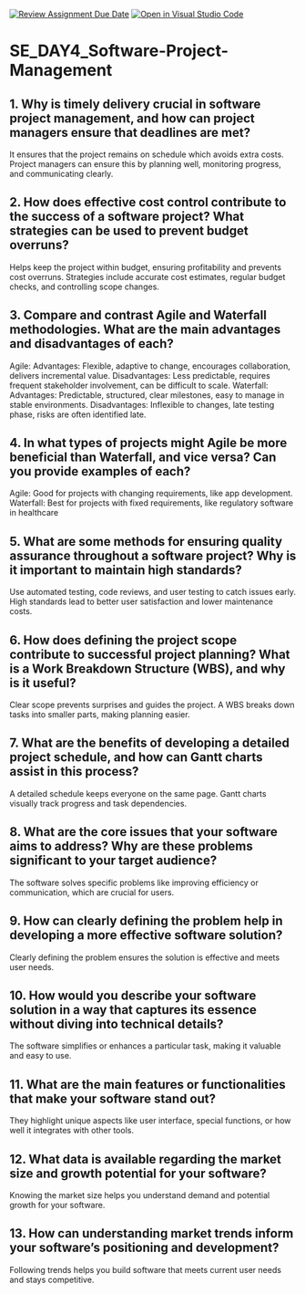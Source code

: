 [![Review Assignment Due Date](https://classroom.github.com/assets/deadline-readme-button-22041afd0340ce965d47ae6ef1cefeee28c7c493a6346c4f15d667ab976d596c.svg)](https://classroom.github.com/a/9pw6JKcu)
[![Open in Visual Studio Code](https://classroom.github.com/assets/open-in-vscode-2e0aaae1b6195c2367325f4f02e2d04e9abb55f0b24a779b69b11b9e10269abc.svg)](https://classroom.github.com/online_ide?assignment_repo_id=15703096&assignment_repo_type=AssignmentRepo)
# SE_DAY4_Software-Project-Management
## 1. Why is timely delivery crucial in software project management, and how can project managers ensure that deadlines are met?
  It ensures that the project remains on schedule which avoids extra costs. Project managers can ensure this by planning well, monitoring progress, and communicating clearly.

## 2. How does effective cost control contribute to the success of a software project? What strategies can be used to prevent budget overruns?
  Helps keep the project within budget, ensuring profitability and prevents cost overruns. Strategies include accurate cost estimates, regular budget checks, and controlling scope changes.

## 3. Compare and contrast Agile and Waterfall methodologies. What are the main advantages and disadvantages of each?
  Agile:
Advantages: Flexible, adaptive to change, encourages collaboration, delivers incremental value.
Disadvantages: Less predictable, requires frequent stakeholder involvement, can be difficult to scale.
  Waterfall:
Advantages: Predictable, structured, clear milestones, easy to manage in stable environments.
Disadvantages: Inflexible to changes, late testing phase, risks are often identified late.

## 4. In what types of projects might Agile be more beneficial than Waterfall, and vice versa? Can you provide examples of each?
  Agile: Good for projects with changing requirements, like app development.
  Waterfall: Best for projects with fixed requirements, like regulatory software in healthcare

## 5. What are some methods for ensuring quality assurance throughout a software project? Why is it important to maintain high standards?
   Use automated testing, code reviews, and user testing to catch issues early. High standards lead to better user satisfaction and lower maintenance costs.

## 6. How does defining the project scope contribute to successful project planning? What is a Work Breakdown Structure (WBS), and why is it useful?
  Clear scope prevents surprises and guides the project. A WBS breaks down tasks into smaller parts, making planning easier.

## 7. What are the benefits of developing a detailed project schedule, and how can Gantt charts assist in this process?
  A detailed schedule keeps everyone on the same page. Gantt charts visually track progress and task dependencies.

## 8. What are the core issues that your software aims to address? Why are these problems significant to your target audience?
  The software solves specific problems like improving efficiency or communication, which are crucial for users.

## 9. How can clearly defining the problem help in developing a more effective software solution?
  Clearly defining the problem ensures the solution is effective and meets user needs.

## 10. How would you describe your software solution in a way that captures its essence without diving into technical details?
  The software simplifies or enhances a particular task, making it valuable and easy to use.

## 11. What are the main features or functionalities that make your software stand out?
  They highlight unique aspects like user interface, special functions, or how well it integrates with other tools.

## 12. What data is available regarding the market size and growth potential for your software?
  Knowing the market size helps you understand demand and potential growth for your software.

## 13. How can understanding market trends inform your software’s positioning and development?
  Following trends helps you build software that meets current user needs and stays competitive.
